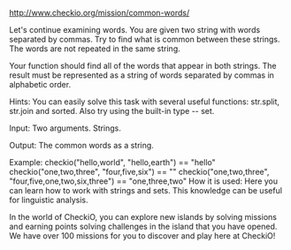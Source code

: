 http://www.checkio.org/mission/common-words/

Let's continue examining words. You are given two string with words separated by commas. Try to find what is common between these strings. The words are not repeated in the same string.

Your function should find all of the words that appear in both strings. The result must be represented as a string of words separated by commas in alphabetic order.

Hints: You can easily solve this task with several useful functions: str.split, str.join and sorted. Also try using the built-in type -- set.

Input: Two arguments. Strings.

Output: The common words as a string.

Example:
checkio("hello,world", "hello,earth") == "hello"
checkio("one,two,three", "four,five,six") == ""
checkio("one,two,three", "four,five,one,two,six,three") == "one,three,two"
How it is used: Here you can learn how to work with strings and sets. This knowledge can be useful for linguistic analysis.

In the world of CheckiO, you can explore new islands by solving missions and earning points solving challenges in the island that you have opened. We have over 100 missions for you to discover and play here at CheckiO!